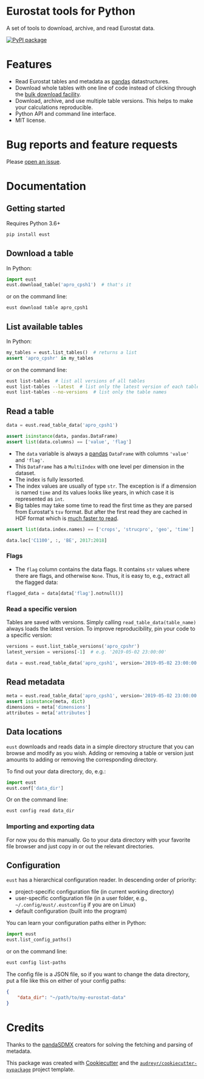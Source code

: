 # Eurostat tools for Python

A set of tools to download, archive, and read Eurostat data.

[![PyPI package](https://img.shields.io/pypi/v/eust.svg)](https://pypi.python.org/pypi/eust)

# Features

* Read Eurostat tables and metadata as [pandas] datastructures.
* Download whole tables with one line of code instead of clicking through the [bulk download facility].
* Download, archive, and use multiple table versions. This helps to make your calculations reproducible.
* Python API and command line interface.
* MIT license.

# Bug reports and feature requests

Please [open an issue].

# Documentation

## Getting started

Requires Python 3.6+

```bash
pip install eust
```

## Download a table

In Python:

```python
import eust
eust.download_table('apro_cpsh1')  # that's it
```

or on the command line:

```bash
eust download table apro_cpsh1
```

## List available tables

In Python:

```python
my_tables = eust.list_tables()  # returns a list
assert 'apro_cpshr' in my_tables
```

or on the command line:

```bash
eust list-tables  # list all versions of all tables
eust list-tables --latest  # list only the latest version of each table
eust list-tables --no-versions  # list only the table names
```

## Read a table

```python
data = eust.read_table_data('apro_cpsh1')

assert isinstance(data, pandas.DataFrame)
assert list(data.columns) == ['value', 'flag']
```

* The `data` variable is always a [pandas] `DataFrame` with columns `'value'` and `'flag'`.
* This `DataFrame` has a `MultiIndex` with one level per dimension in the dataset.
* The index is fully lexsorted.
* The index values are usually of type `str`. The exception is if a dimension is named `time` and its values looks like years, in which case it is represented as `int`.
* Big tables may take some time to read the first time as they are parsed from Eurostat's `tsv` format. But after the first read they are cached in HDF format which is [much faster to read](http://pandas.pydata.org/pandas-docs/stable/user_guide/io.html#performance-considerations).

```python
assert list(data.index.names) == ['crops', 'strucpro', 'geo', 'time']

data.loc['C1100', :, 'BE', 2017:2018]
```

### Flags

* The `flag` column contains the data flags. It contains `str` values where there are flags, and otherwise `None`. Thus, it is easy to, e.g., extract all the flagged data:

```python
flagged_data = data[data['flag'].notnull()]
```

### Read a specific version

Tables are saved with versions. Simply calling `read_table_data(table_name)` always loads the latest version. To improve reproducibility, pin your code to a specific version:

```python
versions = eust.list_table_versions('apro_cpshr')
latest_version = versions[-1]  # e.g. '2019-05-02 23:00:00'

data = eust.read_table_data('apro_cpsh1', version='2019-05-02 23:00:00')
```

## Read metadata

```python
meta = eust.read_table_data('apro_cpsh1', version='2019-05-02 23:00:00')
assert isinstance(meta, dict)
dimensions = meta['dimensions']
attributes = meta['attributes']
```


## Data locations

`eust` downloads and reads data in a simple directory structure that you can browse and modify as you wish. Adding or removing a table or version just amounts to adding or removing the corresponding directory.

To find out your data directory, do, e.g.:

```python
import eust
eust.conf['data_dir']
```

Or on the command line:

```bash
eust config read data_dir
```

### Importing and exporting data

For now you do this manually. Go to your data directory with your favorite file browser and just copy in or out the relevant directories.

## Configuration

`eust` has a hierarchical configuration reader. In descending order of priority:

* project-specific configuration file (in current working directory)
* user-specific configuration file (in a user folder, e.g., `~/.config/eust/.eustconfig` if you are on Linux)
* default configuration (built into the program)

You can learn your configuration paths either in Python:

```python
import eust
eust.list_config_paths()
```

or on the command line:

```bash
eust config list-paths
```

The config file is a JSON file, so if you want to change the data directory, put a file like this on either of your config paths:

```json
{
    "data_dir": "~/path/to/my-eurostat-data"
}
```

# Credits

Thanks to the [pandaSDMX] creators for solving the fetching and parsing of metadata.

This package was created with [Cookiecutter] and the [`audreyr/cookiecutter-pypackage`] project template.

[pandas]: https://pandas.pydata.org/
[open an issue]: https://github.com/rasmuse/eust/issues
[bulk download facility]: https://ec.europa.eu/eurostat/estat-navtree-portlet-prod/BulkDownloadListing?sort=1&dir=data
[github repo]: https://github.com/rasmuse/eust
[pandaSDMX]: https://pandasdmx.readthedocs.io
[Cookiecutter]: https://github.com/audreyr/cookiecutter
[`audreyr/cookiecutter-pypackage`]: https://github.com/audreyr/cookiecutter-pypackage
